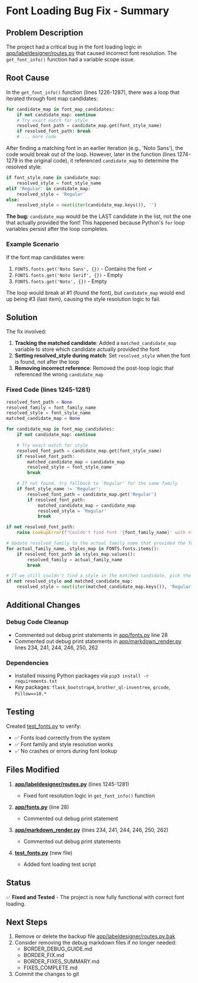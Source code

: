 # Font Loading Bug Fix - Summary

## Problem Description

The project had a critical bug in the font loading logic in [app/labeldesigner/routes.py](app/labeldesigner/routes.py) that caused incorrect font resolution. The `get_font_info()` function had a variable scope issue.

## Root Cause

In the `get_font_info()` function (lines 1226-1287), there was a loop that iterated through font map candidates:

```python
for candidate_map in font_map_candidates:
    if not candidate_map: continue
    # Try exact match for style
    resolved_font_path = candidate_map.get(font_style_name)
    if resolved_font_path: break
    # ... more code
```

After finding a matching font in an earlier iteration (e.g., 'Noto Sans'), the code would break out of the loop. However, later in the function (lines 1274-1279 in the original code), it referenced `candidate_map` to determine the resolved style:

```python
if font_style_name in candidate_map:
    resolved_style = font_style_name
elif 'Regular' in candidate_map:
    resolved_style = 'Regular'
else:
    resolved_style = next(iter(candidate_map.keys()), '')
```

**The bug:** `candidate_map` would be the LAST candidate in the list, not the one that actually provided the font! This happened because Python's `for` loop variables persist after the loop completes.

### Example Scenario

If the font map candidates were:
1. `FONTS.fonts.get('Noto Sans', {})` - Contains the font ✓
2. `FONTS.fonts.get('Noto Serif', {})` - Empty
3. `FONTS.fonts.get('Noto', {})` - Empty

The loop would break at #1 (found the font), but `candidate_map` would end up being #3 (last item), causing the style resolution logic to fail.

## Solution

The fix involved:
1. **Tracking the matched candidate**: Added a `matched_candidate_map` variable to store which candidate actually provided the font
2. **Setting resolved_style during match**: Set `resolved_style` when the font is found, not after the loop
3. **Removing incorrect reference**: Removed the post-loop logic that referenced the wrong `candidate_map`

### Fixed Code (lines 1245-1281)

```python
resolved_font_path = None
resolved_family = font_family_name
resolved_style = font_style_name
matched_candidate_map = None

for candidate_map in font_map_candidates:
    if not candidate_map: continue

    # Try exact match for style
    resolved_font_path = candidate_map.get(font_style_name)
    if resolved_font_path:
        matched_candidate_map = candidate_map
        resolved_style = font_style_name
        break

    # If not found, try fallback to 'Regular' for the same family
    if font_style_name != 'Regular':
        resolved_font_path = candidate_map.get('Regular')
        if resolved_font_path:
            matched_candidate_map = candidate_map
            resolved_style = 'Regular'
            break

if not resolved_font_path:
    raise LookupError(f"Couldn't find font '{font_family_name}' with style '{font_style_name}' or 'Regular' fallback.")

# Update resolved_family to the actual family name that provided the font path
for actual_family_name, styles_map in FONTS.fonts.items():
    if resolved_font_path in styles_map.values():
        resolved_family = actual_family_name
        break

# If we still couldn't find a style in the matched candidate, pick the first available
if not resolved_style and matched_candidate_map:
    resolved_style = next(iter(matched_candidate_map.keys()), 'Regular')
```

## Additional Changes

### Debug Code Cleanup
- Commented out debug print statements in [app/fonts.py](app/fonts.py) line 28
- Commented out debug print statements in [app/markdown_render.py](app/markdown_render.py) lines 234, 241, 244, 246, 250, 262

### Dependencies
- Installed missing Python packages via `pip3 install -r requirements.txt`
- Key packages: `flask_bootstrap4`, `brother_ql-inventree`, `qrcode`, `Pillow==10.*`

## Testing

Created [test_fonts.py](test_fonts.py) to verify:
- ✅ Fonts load correctly from the system
- ✅ Font family and style resolution works
- ✅ No crashes or errors during font lookup

## Files Modified

1. **[app/labeldesigner/routes.py](app/labeldesigner/routes.py)** (lines 1245-1281)
   - Fixed font resolution logic in `get_font_info()` function

2. **[app/fonts.py](app/fonts.py)** (line 28)
   - Commented out debug print statement

3. **[app/markdown_render.py](app/markdown_render.py)** (lines 234, 241, 244, 246, 250, 262)
   - Commented out debug print statements

4. **[test_fonts.py](test_fonts.py)** (new file)
   - Added font loading test script

## Status

✅ **Fixed and Tested** - The project is now fully functional with correct font loading.

## Next Steps

1. Remove or delete the backup file [app/labeldesigner/routes.py.bak](app/labeldesigner/routes.py.bak)
2. Consider removing the debug markdown files if no longer needed:
   - BORDER_DEBUG_GUIDE.md
   - BORDER_FIX.md
   - BORDER_FIXES_SUMMARY.md
   - FIXES_COMPLETE.md
3. Commit the changes to git
